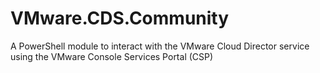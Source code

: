 # VMware.CDS.Community
A PowerShell module to interact with the VMware Cloud Director service using the VMware Console Services Portal (CSP)
